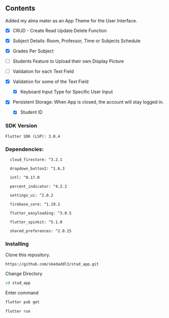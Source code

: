 ## Contents <a name = "about"></a>

Added my alma mater as an App Theme for the User Interface.

- [x] CRUD - Create Read Update Delete Function

- [x] Subject Details: Room, Professor, Time or Subjects Schedule

- [x] Grades Per Subject

- [ ] Students Feature to Upload their own Display Picture

- [ ] Validation for each Text Field

- [x] Validation for some of the Text Field

  - [x] Keyboard Input Type for Specific User Input

- [x] Persistent Storage: When App is closed, the account will stay logged in.
  - [x] Student ID

### SDK Version

`Flutter SDK (LSP): 3.0.4`

### Dependencies:

```
  cloud_firestore: ^3.2.1

  dropdown_button2: ^1.6.3

  intl: ^0.17.0

  percent_indicator: ^4.2.2

  settings_ui: ^2.0.2

  firebase_core: ^1.19.1

  flutter_easyloading: ^3.0.5

  flutter_spinkit: ^5.1.0

  shared_preferences: ^2.0.15
```

### Installing

Clone this repository.

```
https://github.com/skedaddl3/stud_app.git
```

Change Directory

```sh
cd stud_app
```

Enter command

```sh
flutter pub get

```

```sh
flutter run
```
